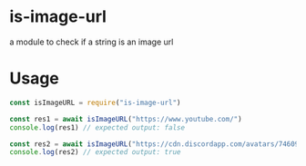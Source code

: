 # is-image-url
a module to check if a string is an image url

# Usage 
```js
const isImageURL = require("is-image-url")

const res1 = await isImageURL("https://www.youtube.com/") 
console.log(res1) // expected output: false

const res2 = await isImageURL("https://cdn.discordapp.com/avatars/746092663517872239/100fd96c0db5f6a0cf18f420d2901ac5.png")
console.log(res2) // expected output: true
```

